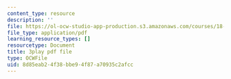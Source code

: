 ```yaml
---
content_type: resource
description: ''
file: https://ol-ocw-studio-app-production.s3.amazonaws.com/courses/18-02-multivariable-calculus-fall-2007/8d85eab24f38bbe94f87a70935c2afcc_57jzPlxf4fk.pdf
file_type: application/pdf
learning_resource_types: []
resourcetype: Document
title: 3play pdf file
type: OCWFile
uid: 8d85eab2-4f38-bbe9-4f87-a70935c2afcc
---
```

